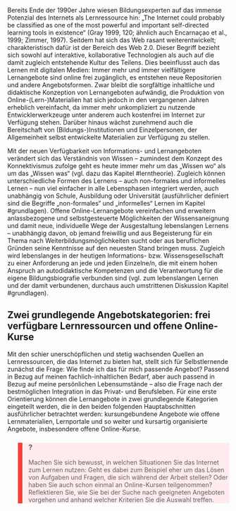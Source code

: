 Bereits Ende der 1990er Jahre wiesen Bildungsexperten auf das immense Potenzial des Internets als Lernressource hin: „The Internet could probably be classified as one of the most powerful and important self-directed learning tools in existence“ (Gray 1999, 120; ähnlich auch Encarnaçao et al., 1999; Zimmer, 1997). Seitdem hat sich das Web rasant weiterentwickelt; charakteristisch dafür ist der Bereich des Web 2.0. Dieser Begriff bezieht sich sowohl auf interaktive, kollaborative Technologien als auch auf die damit zugleich entstehende Kultur des Teilens. Dies beeinflusst auch das Lernen mit digitalen Medien: Immer mehr und immer vielfältigere Lernangebote sind online frei zugänglich, es entstehen neue Repositorien und andere Angebotsformen. Zwar bleibt die sorgfältige inhaltliche und didaktische Konzeption von Lernangeboten aufwändig, die Produktion von Online-(Lern-)Materialien hat sich jedoch in den vergangenen Jahren erheblich vereinfacht, da immer mehr unkompliziert zu nutzende Entwicklerwerkzeuge unter anderem auch kostenfrei im Internet zur Verfügung stehen. Darüber hinaus wächst zunehmend auch die Bereitschaft von (Bildungs-)Institutionen und Einzelpersonen, der Allgemeinheit selbst entwickelte Materialien zur Verfügung zu stellen.

Mit der neuen Verfügbarkeit von Informations- und Lernangeboten verändert sich das Verständnis von Wissen – zumindest dem Konzept des Konnektivismus zufolge geht es heute immer mehr um das „Wissen wo“ als um das „Wissen was“ (vgl. dazu das Kapitel #lerntheorie). Zugleich können unterschiedliche Formen des Lernens – auch non-formales und informelles Lernen – nun viel einfacher in alle Lebensphasen integriert werden, auch unabhängig von Schule, Ausbildung oder Universität (ausführlicher definiert sind die Begriffe „non-formales“ und „informelles“ Lernen im Kapitel #grundlagen). Offene Online-Lernangebote vereinfachen und erweitern anlassbezogene und selbstgesteuerte Möglichkeiten der Wissensaneignung und damit neue, individuelle Wege der Ausgestaltung lebenslangen Lernens – unabhängig davon, ob jemand freiwillig und aus Begeisterung für ein Thema nach Weiterbildungsmöglichkeiten sucht oder aus beruflichen Gründen seine Kenntnisse auf den neuesten Stand bringen muss. Zugleich wird lebenslanges in der heutigen Informations- bzw. Wissensgesellschaft zu einer Anforderung an jede und jeden Einzelne/n, die mit einem hohen Anspruch an autodidaktische Kompetenzen und die Verantwortung für die eigene Bildungsbiografie verbunden sind (vgl. zum lebenslangen Lernen und der damit verbundenen, durchaus auch umstrittenen Diskussion Kapitel #grundlagen).

## Zwei grundlegende Angebotskategorien: frei verfügbare Lernressourcen und offene Online-Kurse

Mit den schier unerschöpflichen und stetig wachsenden Quellen an Lernressourcen, die das Internet zu bieten hat, stellt sich für Selbstlernende zunächst die Frage: Wie finde ich das für mich passende Angebot? Passend in Bezug auf meinen fachlich-inhaltlichen Bedarf, aber auch passend in Bezug auf meine persönlichen Lebensumstände – also die Frage nach der bestmöglichen Integration in das Privat- und Berufsleben. Für eine erste Orientierung können die Lernangebote in zwei grundlegende Kategorien eingeteilt werden, die in den beiden folgenden Hauptabschnitten ausführlicher betrachtet werden: kursungebundene Angebote wie offene Lernmaterialien, Lernportale und so weiter und kursartig organisierte Angebote, insbesondere offene Online-Kurse.

<blockquote style="background: #FFEBEE; border-left: 10px solid #F44336">

### ?

Machen Sie sich bewusst, in welchen Situationen Sie das Internet zum Lernen nutzen: Geht es dabei zum Beispiel eher um das Lösen von Aufgaben und Fragen, die sich während der Arbeit stellen? Oder haben Sie auch schon einmal an Online-Kursen teilgenommen? Reflektieren Sie, wie Sie bei der Suche nach geeigneten Angeboten vorgehen und anhand welcher Kriterien Sie die Auswahl treffen.

</blockquote>
